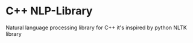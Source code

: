 # C++ NLP-Library
Natural language processing library for C++ it's inspired by python NLTK library


